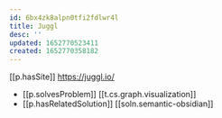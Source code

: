 ```yaml
---
id: 6bx4zk8alpn0tfi2fdlwr4l
title: Juggl
desc: ''
updated: 1652770523411
created: 1652770358182
---
```



[[p.hasSite]] https://juggl.io/

- [[p.solvesProblem]] [[t.cs.graph.visualization]]
- [[p.hasRelatedSolution]] [[soln.semantic-obsidian]]
